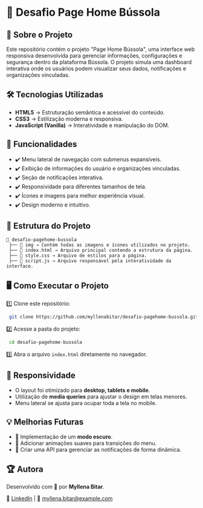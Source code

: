 # 📌 Desafio Page Home Bússola

## 🧭 Sobre o Projeto

Este repositório contém o projeto "Page Home Bússola", uma interface web responsiva desenvolvida para gerenciar informações, configurações e segurança dentro da plataforma Bússola. O projeto simula uma dashboard interativa onde os usuários podem visualizar seus dados, notificações e organizações vinculadas.

## 🛠 Tecnologias Utilizadas

- **HTML5** → Estruturação semântica e acessível do conteúdo.
- **CSS3** → Estilização moderna e responsiva.
- **JavaScript (Vanilla)** → Interatividade e manipulação do DOM.

## 📌 Funcionalidades

- ✔️ Menu lateral de navegação com submenus expansíveis.
- ✔️ Exibição de informações do usuário e organizações vinculadas.
- ✔️ Seção de notificações interativa.
- ✔️ Responsividade para diferentes tamanhos de tela.
- ✔️ Ícones e imagens para melhor experiência visual.
- ✔️ Design moderno e intuitivo.

## 🎨 Estrutura do Projeto

```
📂 desafio-pagehome-bussola
 ├── 📁 img → Contém todas as imagens e ícones utilizados no projeto.
 ├── 📜 index.html → Arquivo principal contendo a estrutura da página.
 ├── 📜 style.css → Arquivo de estilos para a página.
 ├── 📜 script.js → Arquivo responsável pela interatividade da interface.
```

## 🖥️ Como Executar o Projeto

1️⃣ Clone este repositório:
```sh
 git clone https://github.com/myllenabitar/desafio-pagehome-bussola.git
```
2️⃣ Acesse a pasta do projeto:
```sh
 cd desafio-pagehome-bussola
```
3️⃣ Abra o arquivo `index.html` diretamente no navegador.

## 📲 Responsividade

- O layout foi otimizado para **desktop, tablets e mobile**.
- Utilização de **media queries** para ajustar o design em telas menores.
- Menu lateral se ajusta para ocupar toda a tela no mobile.

## 💡 Melhorias Futuras

- 🚀 Implementação de um **modo escuro**.
- 🚀 Adicionar animações suaves para transições do menu.
- 🚀 Criar uma API para gerenciar as notificações de forma dinâmica.

## 🏆 Autora

Desenvolvido com 💙 por **Myllena Bitar**. 

🔗 [LinkedIn](https://www.linkedin.com/in/myllenabitar/) | 📧 myllena.bitar@example.com

